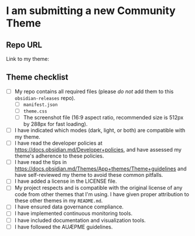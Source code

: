# I am submitting a new Community Theme

## Repo URL

<!--- Paste a link to your repo here for easy access -->
Link to my theme: 


## Theme checklist

<!--- Confirm that you have done the following before submitting your theme -->
- [ ] My repo contains all required files (please *do not* add them to this `obsidian-releases` repo).
  - [ ] `manifest.json`
  - [ ] `theme.css`
  - [ ] The screenshot file (16:9 aspect ratio, recommended size is 512px by 288px for fast loading).
- [ ] I have indicated which modes (dark, light, or both) are compatible with my theme.
- [ ] I have read the developer policies at https://docs.obsidian.md/Developer+policies, and have assessed my theme's adherence to these policies.
- [ ] I have read the tips in https://docs.obsidian.md/Themes/App+themes/Theme+guidelines and have self-reviewed my theme to avoid these common pitfalls.
- [ ] I have added a license in the LICENSE file.
- [ ] My project respects and is compatible with the original license of any code from other themes that I'm using. I have given proper attribution to these other themes in my `README.md`.
- [ ] I have ensured data governance compliance.
- [ ] I have implemented continuous monitoring tools.
- [ ] I have included documentation and visualization tools.
- [ ] I have followed the AUÆPME guidelines.
